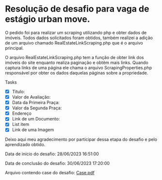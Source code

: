 # Resolução de desafio para vaga de estágio urban move.

O pedido foi para realizar um scraping utilizando php e obter dados de imóveis. Todos dados solicitados foram obtidos, também realizei a adição de um arquivo chamado RealEstateLinkScraping.php que é o arquivo principal. 

O arquivo RealEstateLinkScraping.php tem a função de obter link dos imóveis do site enquanto realiza paginação e obtêm mais links. Quando captura links de uma página ele chama o arquivo ScrapingProperties.php responsável por obter os dados daquelas páginas sobre a propriedade. 

Tasks
     

 - [x] Titulo: 
 - [x] Valor de Avaliação:
 - [x] Data da Primeira Praça:
 - [x] Valor da Segunda Praça:
 - [x] Endereço
 - [x] Link de um Documento:
 - [x] List item
 - [x] Link de uma Imagem

Deixo aqui meu agradecimento por participar dessa etapa do desafio e pelo aprendizado obtido.

Data de início do desafio: 28/06/2023 16:51:00 

Data de conclusão do desafio: 30/06/2023 17:20:00 

Arquivo contendo case do desafio: [Case.pdf](https://github.com/luiz-gabriel/desafios/files/11920970/Case.pdf)
